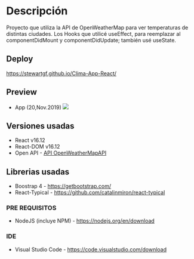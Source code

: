 # Descripción

Proyecto que utiliza la API de OpenWeatherMap para ver temperaturas de distintas ciudades. Los Hooks que utilicé useEffect, para reemplazar al componentDidMount y componentDidUpdate; también usé useState.

## Deploy

https://stewartgf.github.io/Clima-App-React/

## Preview

- App (20,Nov.2019)
  ![](https://thumbs.gfycat.com/SaltyGlossyHoatzin-small.gif)

## Versiones usadas

- React v16.12
- React-DOM v16.12
- Open API - [API OpenWeatherMapAPI](https://openweathermap.org/api)

## Librerias usadas

- Boostrap 4 - https://getbootstrap.com/
- React-Typical - https://github.com/catalinmiron/react-typical

### PRE REQUISITOS

- NodeJS (incluye NPM) - https://nodejs.org/en/download

### IDE

- Visual Studio Code - https://code.visualstudio.com/download
